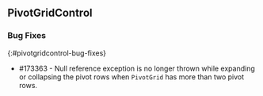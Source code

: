 ## PivotGridControl

### Bug Fixes
{:#pivotgridcontrol-bug-fixes}

* \#173363 - Null reference exception is no longer thrown while expanding or collapsing the pivot rows when `PivotGrid` has more than two pivot rows.

